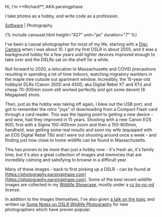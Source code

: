 ---
---
<link rel="stylesheet" href="https://use.fontawesome.com/releases/v5.8.2/css/all.css" integrity="sha384-oS3vJWv+0UjzBfQzYUhtDYW+Pj2yciDJxpsK1OYPAYjqT085Qq/1cq5FLXAZQ7Ay" crossorigin="anonymous">
Hi, I'm **Richard**, AKA parsingphase

I take photos as a hobby, and write code as a profession.

<p class="nav"><a href="/"> <i class="fas fa-laptop-code"></i> Software</a> | <i class="fas fa-camera"></i> Photography</p>

{% include carousel.html height="427" unit="px" duration="7" %}

I've been a casual photographer for most of my life, starting with a [Disc Camera](https://clickamericana.com/media/photography/what-happened-to-kodak-disc-camera-debuted-in-1982) when I was about 10.
I got my first DSLR in about 2005, and it was a background hobby for a few years until lighter devices improved enough to take over and 
the DSLRs sat on the shelf for a while.

Roll forward to 2020, a relocation to Massachusetts and COVID precautions resulting in spending a lot of time indoors, watching migratory warblers in
the maple tree outside out apartment window. Incredibly, the 15-year-old hobbyist DLRs (Canon 350D and 450D, aka Digital Rebel XT and XTi) and cheap 70-300mm 
zoom still worked perfectly and got some decent (8 Megapixel) shots.

Then, just as the hobby was taking off again, I blew out the USB port, and got to remember the retro "joys" of downloading from a Compact Flash card
through a card reader. This was the tipping point to getting a new device - and wow, had they improved in 15 years. Shooting with a new Canon EOS 90D, 
first with a Sigma 100-400mm zoom and then a 150-600mm, handheld, was getting some real results and soon my wife (equipped with an EOS Digital Rebal T8i) 
and I were out shooting around once a week - and finding just how close to home wildlife can be found in Massachusetts.

This has proven to be more than just a hobby now - it's fresh air, it's family time, but it's also a great collection of images and memories
that are incredibly calming and satisfying to browse in a difficult year.

Many of these images - back to first picking up a DSLR - can be found at 
<i class="fas fa-globe"></i> [https://photography.parsingphase.com](https://photography.parsingphase.com). 
Some of the best recent wildlife images are collected in my <i class="fab fa-flickr"></i> [Wildlife Showcase](https://www.flickr.com/photos/parsingphase/albums/72157717026953392), mostly
under a [cc by-nc-nd](https://creativecommons.org/licenses/by-nc-nd/2.0/) license.

In addition to the images themselves, I've also given <i class="far fa-images"></i>
 [a talk on the topic](https://www.dropbox.com/s/g5wvf6jg6kpxwep/WildlifePhotographyWithPreamble.pdf)
 and written up <i class="fab fa-medium"></i>
[Some Notes on DSLR Wildlife Photography](https://medium.com/@parsingphase/some-notes-on-wildlife-photography-6370ea4f8965) for new photographers 
which have proven popular.